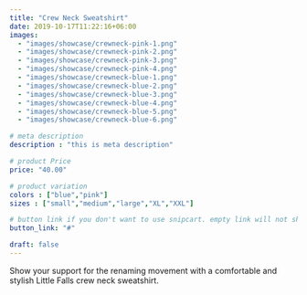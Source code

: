 ```yaml
---
title: "Crew Neck Sweatshirt"
date: 2019-10-17T11:22:16+06:00
images: 
  - "images/showcase/crewneck-pink-1.png"
  - "images/showcase/crewneck-pink-2.png"
  - "images/showcase/crewneck-pink-3.png"
  - "images/showcase/crewneck-pink-4.png"
  - "images/showcase/crewneck-blue-1.png"
  - "images/showcase/crewneck-blue-2.png"
  - "images/showcase/crewneck-blue-3.png"
  - "images/showcase/crewneck-blue-4.png"
  - "images/showcase/crewneck-blue-5.png"
  - "images/showcase/crewneck-blue-6.png"

# meta description
description : "this is meta description"

# product Price
price: "40.00"

# product variation
colors : ["blue","pink"]
sizes : ["small","medium","large","XL","XXL"]

# button link if you don't want to use snipcart. empty link will not show button
button_link: "#"

draft: false
---
```


Show your support for the renaming movement with a comfortable and stylish Little Falls crew neck sweatshirt.